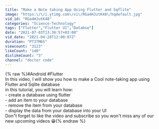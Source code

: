 ```yaml
---
title: "Make a Note taking App Using Flutter and Sqflite"
image: "https:\/\/i.ytimg.com\/vi\/RGa4HJutK48\/hqdefault.jpg"
vid_id: "RGa4HJutK48"
categories: "Science-Technology"
tags: ["Flutter","Flutter UI","Databse"]
date: "2021-07-03T13:36:57+03:00"
vid_date: "2021-04-28T12:00:07Z"
duration: "PT37M6S"
viewcount: "3123"
likeCount: "140"
dislikeCount: "3"
channel: "doctor code"
---
```

{% raw %}#Android #Flutter<br />In this video, I will show you how to make a Cool note-taking app using Flutter and Sqlite database<br />in this tutorial, you will learn how:<br />- create a database using flutter<br />- add an item to your database<br />- remove the item from your database<br />- display the data from your database into your UI<br />Don&quot;t forget to like the video and subscribe so you won't miss any of our new upcoming videos 😁{% endraw %}
